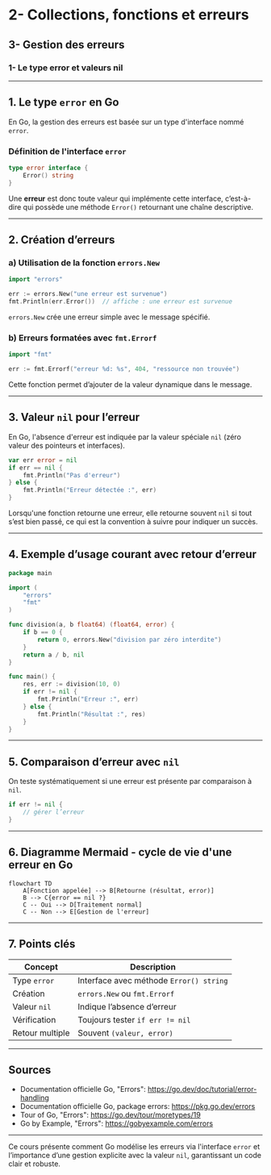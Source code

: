 # 2- Collections, fonctions et erreurs  
## 3- Gestion des erreurs  
### 1- Le type error et valeurs nil  

---

## 1. Le type `error` en Go  

En Go, la gestion des erreurs est basée sur un type d'interface nommé `error`.

### Définition de l'interface `error`  

```go
type error interface {
    Error() string
}
```

Une **erreur** est donc toute valeur qui implémente cette interface, c’est-à-dire qui possède une méthode `Error()` retournant une chaîne descriptive.

---

## 2. Création d’erreurs  

### a) Utilisation de la fonction `errors.New`  

```go
import "errors"

err := errors.New("une erreur est survenue")
fmt.Println(err.Error())  // affiche : une erreur est survenue
```

`errors.New` crée une erreur simple avec le message spécifié.

### b) Erreurs formatées avec `fmt.Errorf`  

```go
import "fmt"

err := fmt.Errorf("erreur %d: %s", 404, "ressource non trouvée")
```

Cette fonction permet d’ajouter de la valeur dynamique dans le message.

---

## 3. Valeur `nil` pour l’erreur  

En Go, l'absence d'erreur est indiquée par la valeur spéciale `nil` (zéro valeur des pointeurs et interfaces).

```go
var err error = nil
if err == nil {
    fmt.Println("Pas d'erreur")
} else {
    fmt.Println("Erreur détectée :", err)
}
```

Lorsqu'une fonction retourne une erreur, elle retourne souvent `nil` si tout s’est bien passé, ce qui est la convention à suivre pour indiquer un succès.

---

## 4. Exemple d’usage courant avec retour d’erreur  

```go
package main

import (
    "errors"
    "fmt"
)

func division(a, b float64) (float64, error) {
    if b == 0 {
        return 0, errors.New("division par zéro interdite")
    }
    return a / b, nil
}

func main() {
    res, err := division(10, 0)
    if err != nil {
        fmt.Println("Erreur :", err)
    } else {
        fmt.Println("Résultat :", res)
    }
}
```

---

## 5. Comparaison d’erreur avec `nil`  

On teste systématiquement si une erreur est présente par comparaison à `nil`.

```go
if err != nil {
    // gérer l’erreur
}
```

---

## 6. Diagramme Mermaid - cycle de vie d'une erreur en Go  

```mermaid
flowchart TD
    A[Fonction appelée] --> B[Retourne (résultat, error)]
    B --> C{error == nil ?}
    C -- Oui --> D[Traitement normal]
    C -- Non --> E[Gestion de l'erreur]
```

---

## 7. Points clés  

| Concept         | Description                                  |
|-----------------|----------------------------------------------|
| Type `error`    | Interface avec méthode `Error() string`      |
| Création        | `errors.New` ou `fmt.Errorf`                  |
| Valeur `nil`    | Indique l’absence d’erreur                    |
| Vérification    | Toujours tester `if err != nil`               |
| Retour multiple | Souvent `(valeur, error)`                      |

---

## Sources  

- Documentation officielle Go, "Errors": https://go.dev/doc/tutorial/error-handling  
- Documentation officielle Go, package errors: https://pkg.go.dev/errors  
- Tour of Go, "Errors": https://go.dev/tour/moretypes/19  
- Go by Example, "Errors": https://gobyexample.com/errors  

---

Ce cours présente comment Go modélise les erreurs via l'interface `error` et l’importance d’une gestion explicite avec la valeur `nil`, garantissant un code clair et robuste.